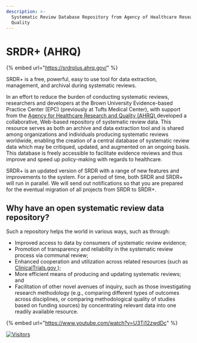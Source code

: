 ```yaml
---
description: >-
  Systematic Review Database Repository from Agency of Healthcare Research &
  Quality
---
```


# SRDR+ (AHRQ)

{% embed url="https://srdrplus.ahrq.gov/" %}

SRDR+ is a free, powerful, easy to use tool for data extraction, management, and archival during systematic reviews.

In an effort to reduce the burden of conducting systematic reviews, researchers and developers at the Brown University Evidence-based Practice Center (EPC) (previously at Tufts Medical Center), with support from the [Agency for Healthcare Research and Quality (AHRQ) ](https://www.ahrq.gov/)developed a collaborative, Web-based repository of systematic review data. This resource serves as both an archive and data extraction tool and is shared among organizations and individuals producing systematic reviews worldwide, enabling the creation of a central database of systematic review data which may be critiqued, updated, and augmented on an ongoing basis. This database is freely accessible to facilitate evidence reviews and thus improve and speed up policy-making with regards to healthcare.

SRDR+ is an updated version of SRDR with a range of new features and improvements to the system. For a period of time, both SRDR and SRDR+ will run in parallel. We will send out notifications so that you are prepared for the eventual migration of all projects from SRDR to SRDR+.

## Why have an open systematic review data repository?

Such a repository helps the world in various ways, such as through:

* Improved access to data by consumers of systematic review evidence;
* Promotion of transparency and reliability in the systematic review process via communal review;
* Enhanced cooperation and utilization across related resources (such as [ClinicalTrials.gov ](https://clinicaltrials.gov/));
* More efficient means of producing and updating systematic reviews; and
* Facilitation of other novel avenues of inquiry, such as those investigating research methodology (e.g., comparing different types of outcomes across disciplines, or comparing methodological quality of studies based on funding sources) by concentrating relevant data into one readily available resource.

{% embed url="https://www.youtube.com/watch?v=U3Ti12zwdDc" %}

[![Visitors](https://api.visitorbadge.io/api/visitors?path=https%3A%2F%2Fgithub.com%2Fdrshahizan\&labelColor=%23697689\&countColor=%23555555\&style=plastic)](https://visitorbadge.io/status?path=https%3A%2F%2Fgithub.com%2Fdrshahizan)
